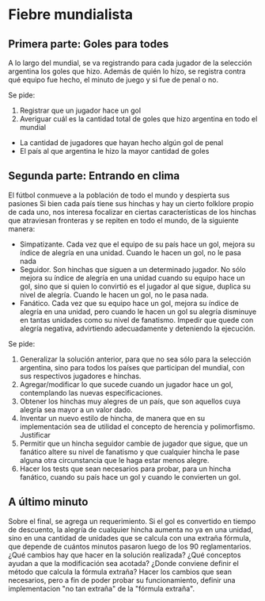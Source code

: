 # Fiebre mundialista


## Primera parte: Goles para todes
A lo largo del mundial, se va registrando para cada jugador de la selección argentina los goles que hizo. Además de quién lo hizo, se registra contra qué equipo fue hecho, el minuto de juego y si fue de penal o no.

Se pide:
1. Registrar que un jugador hace un gol
2. Averiguar cuál es la cantidad total de goles que hizo argentina en todo el mundial
* La cantidad de jugadores que hayan hecho algún gol de penal
* El país al que argentina le hizo la mayor cantidad de goles


## Segunda parte: Entrando en clima

El fútbol conmueve a la población de todo el mundo y despierta sus pasiones
Si bien cada país tiene sus hinchas y hay un cierto folklore propio de cada uno, nos interesa focalizar en ciertas características de los hinchas que atraviesan fronteras y se repiten en todo el mundo, de la siguiente manera:

* Simpatizante. Cada vez que el equipo de su país hace un gol, mejora su índice de alegría en una unidad. Cuando le hacen un gol, no le pasa nada
* Seguidor. Son hinchas que siguen a un determinado jugador. No sólo mejora su índice de alegría en una unidad cuando su equipo hace un gol, sino que si quien lo convirtió es el jugador al que sigue, duplica su nivel de alegría. Cuando le hacen un gol, no le pasa nada.
* Fanático. Cada vez que su equipo hace un gol, mejora su índice de alegría en una unidad, pero cuando le hacen un gol su alegría disminuye en tantas unidades como su nivel de fanatismo. Impedir que quede con alegría negativa, advirtiendo adecuadamente y deteniendo la ejecución. 

Se pide:
1. Generalizar la solución anterior, para que no sea sólo para la selección argentina, sino para todos los países que participan del mundial, con sus respectivos jugadores e hinchas. 
2. Agregar/modificar lo que sucede cuando un jugador hace un gol, contemplando las nuevas especificaciones.
3. Obtener los hinchas muy alegres de un país, que son aquellos cuya alegría sea mayor a un valor dado.
4. Inventar un nuevo estilo de hincha, de manera que en su implementación sea de utilidad el concepto de herencia y polimorfismo. Justificar
5. Permitir que un hincha seguidor cambie de jugador que sigue, que un fanático altere su nivel de fanatismo y que cualquier hincha le pase alguna otra circunstancia que le haga estar menos alegre.
6. Hacer los tests que sean necesarios para probar, para un hincha fanático, cuando su país hace un gol y cuando le convierten un gol.

## A último minuto
Sobre el final, se agrega un requerimiento. Si el gol es convertido en tiempo de descuento, la alegría de cualquier hincha aumenta no ya en una unidad, sino en una cantidad de unidades que se calcula con una extraña fórmula, que depende de cuántos minutos pasaron luego de los 90 reglamentarios. ¿Qué cambios hay que hacer en la solución realizada? ¿Qué conceptos ayudan a que la modificación sea acotada? ¿Donde conviene definir el método que calcula la fórmula extraña? Hacer los cambios que sean necesarios, pero a fin de poder probar su funcionamiento, definir una implementacion "no tan extraña" de la "fórmula extraña".
